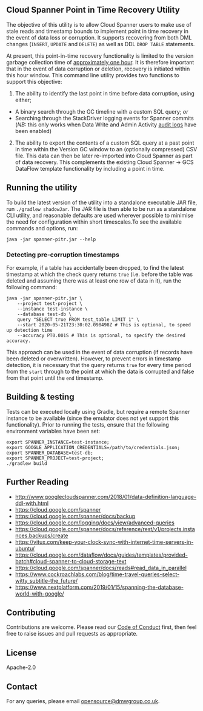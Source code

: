 ## Cloud Spanner Point in Time Recovery Utility
The objective of this utility is to allow Cloud Spanner users to make use of stale reads and timestamp
bounds to implement point in time recovery in the event of data loss or corruption. It supports recovering from
both DML changes (`INSERT`, `UPDATE` and `DELETE`) as well as DDL `DROP TABLE` statements.

At present, this point-in-time recovery functionality is limited to the version garbage collection time of
[approximately one hour](https://cloud.google.com/spanner/docs/timestamp-bounds#maximum_timestamp_staleness).
It is therefore important that in the event of data corruption or deletion, recovery is initiated within
this hour window. This command line utility provides two functions to support this objective:
1. The ability to identify the last point in time before data corruption, using either;
  * A binary search through the GC timeline with a custom SQL query; *or*
  * Searching through the StackDriver logging events for Spanner commits (*NB:* this only works when Data Write
    and Admin Activity [audit logs](https://cloud.google.com/spanner/docs/audit-logging) have been enabled)
2. The ability to export the contents of a custom SQL query at a past point in time within the 
  Version GC window to an (optionally compressed) CSV file. This data can then be later re-imported into
  Cloud Spanner as part of data recovery. This complements the existing Cloud Spanner -> GCS DataFlow template
  functionality by including a point in time.

## Running the utility
To build the latest version of the utility into a standalone executable JAR file, run `./gradlew shadowJar`. The JAR
file is then able to be run as a standalone CLI utility, and reasonable defaults are used wherever possible to minimise
the need for configuration within short timescales.To see the available commands and options, run:
```shell
java -jar spanner-pitr.jar --help
```

### Detecting pre-corruption timestamps
For example, if a table has accidentally been dropped, to find the latest timestamp at which the check query returns
`true` (i.e. before the table was deleted and assuming there was at least one row of data in it), run the following
command:
```shell
java -jar spanner-pitr.jar \
    --project test-project \
    --instance test-instance \
    --database test-db \
    query "SELECT true FROM test_table LIMIT 1" \
    --start 2020-05-21T23:30:02.098498Z # This is optional, to speed up detection time
    --accuracy PT0.001S # This is optional, to specify the desired accuracy.
```
This approach can be used in the event of data corruption (if records have been deleted or overwritten). However, to
prevent errors in timestamp detection, it is necessary that the query returns `true` for every time period from the
`start` through to the point at which the data is corrupted and false from that point until the `end` timestamp.

## Building & testing
Tests can be executed locally using Gradle, but require a remote Spanner instance to be available (since the emulator
does not yet support this functionality). Prior to running the tests, ensure that the
following environment variables have been set:

```shell
export SPANNER_INSTANCE=test-instance;
export GOOGLE_APPLICATION_CREDENTIALS=/path/to/credentials.json;
export SPANNER_DATABASE=test-db;
export SPANNER_PROJECT=test-project;
./gradlew build
```

## Further Reading
* http://www.googlecloudspanner.com/2018/01/data-definition-language-ddl-with.html
* https://cloud.google.com/spanner
* https://cloud.google.com/spanner/docs/backup
* https://cloud.google.com/logging/docs/view/advanced-queries
* https://cloud.google.com/spanner/docs/reference/rest/v1/projects.instances.backups/create
* https://vitux.com/keep-your-clock-sync-with-internet-time-servers-in-ubuntu/
* https://cloud.google.com/dataflow/docs/guides/templates/provided-batch#cloud-spanner-to-cloud-storage-text
* https://cloud.google.com/spanner/docs/reads#read_data_in_parallel
* https://www.cockroachlabs.com/blog/time-travel-queries-select-witty_subtitle-the_future/
* https://www.nextplatform.com/2019/01/15/spanning-the-database-world-with-google/


## Contributing
Contributions are welcome. Please read our [Code of Conduct](CODE_OF_CONDUCT.md) first, then feel free to raise issues and pull requests as appropriate.

## License
Apache-2.0

## Contact
For any queries, please email [opensource@dmwgroup.co.uk](mailto:opensource@dmwgroup.co.uk).